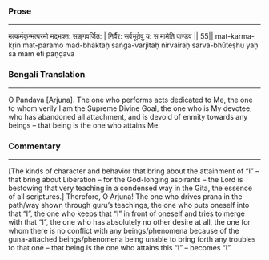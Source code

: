 ### Prose 
 --- 
मत्कर्मकृन्मत्परमो मद्भक्त: सङ्गवर्जित: |
निर्वैर: सर्वभूतेषु य: स मामेति पाण्डव || 55||
mat-karma-kṛin mat-paramo mad-bhaktaḥ saṅga-varjitaḥ
nirvairaḥ sarva-bhūteṣhu yaḥ sa mām eti pāṇḍava

### Bengali Translation 
 --- 
O Pandava [Arjuna]. The one who performs acts dedicated to Me, the one to whom verily I am the Supreme Divine Goal, the one who is My devotee, who has abandoned all attachment, and is devoid of enmity towards any beings – that being is the one who attains Me. 

### Commentary 
 --- 
[The kinds of character and behavior that bring about the attainment of “I” – that bring about Liberation – for the God-longing aspirants – the Lord is bestowing that very teaching in a condensed way in the Gita, the essence of all scriptures.] Therefore, O Arjuna! The one who drives prana in the path/way shown through guru’s teachings, the one who puts oneself into that “I”, the one who keeps that “I” in front of oneself and tries to merge with that “I”, the one who has absolutely no other desire at all, the one for whom there is no conflict with any beings/phenomena because of the guna-attached beings/phenomena being unable to bring forth any troubles to that one – that being is the one who attains this “I” – becomes “I”. 